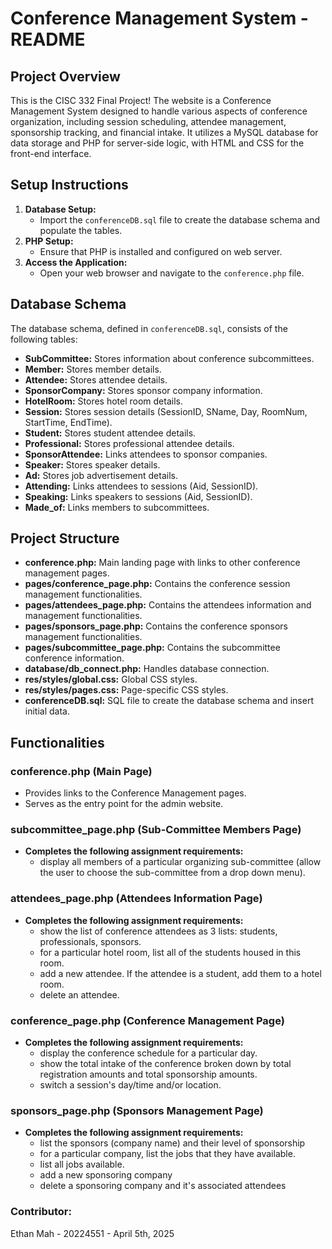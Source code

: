 # Conference Management System - README

## Project Overview

This is the CISC 332 Final Project! The website is a Conference Management System designed to handle various aspects of conference organization, including session scheduling, attendee management, sponsorship tracking, and financial intake. It utilizes a MySQL database for data storage and PHP for server-side logic, with HTML and CSS for the front-end interface.

## Setup Instructions

1.  **Database Setup:**
    * Import the `conferenceDB.sql` file to create the database schema and populate the tables.
2.  **PHP Setup:**
    * Ensure that PHP is installed and configured on web server.
3.  **Access the Application:**
    * Open your web browser and navigate to the `conference.php` file.


## Database Schema

The database schema, defined in `conferenceDB.sql`, consists of the following tables:

* **SubCommittee:** Stores information about conference subcommittees.
* **Member:** Stores member details.
* **Attendee:** Stores attendee details.
* **SponsorCompany:** Stores sponsor company information.
* **HotelRoom:** Stores hotel room details.
* **Session:** Stores session details (SessionID, SName, Day, RoomNum, StartTime, EndTime).
* **Student:** Stores student attendee details.
* **Professional:** Stores professional attendee details.
* **SponsorAttendee:** Links attendees to sponsor companies.
* **Speaker:** Stores speaker details.
* **Ad:** Stores job advertisement details.
* **Attending:** Links attendees to sessions (Aid, SessionID).
* **Speaking:** Links speakers to sessions (Aid, SessionID).
* **Made_of:** Links members to subcommittees.

## Project Structure

* **conference.php:** Main landing page with links to other conference management pages.
* **pages/conference_page.php:** Contains the conference session management functionalities.
* **pages/attendees_page.php:** Contains the attendees information and management functionalities.
* **pages/sponsors_page.php:** Contains the conference sponsors management functionalities.
* **pages/subcommittee_page.php:** Contains the subcommittee conference information.
* **database/db_connect.php:** Handles database connection.
* **res/styles/global.css:** Global CSS styles.
* **res/styles/pages.css:** Page-specific CSS styles.
* **conferenceDB.sql:** SQL file to create the database schema and insert initial data.

## Functionalities

### conference.php (Main Page)
* Provides links to the Conference Management pages.
* Serves as the entry point for the admin website.

### subcommittee_page.php (Sub-Committee Members Page)

* **Completes the following assignment requirements:**
    * display all members of a particular organizing sub-committee  (allow the user to choose the sub-committee from a drop down menu).


### attendees_page.php (Attendees Information Page)

* **Completes the following assignment requirements:**
    * show the list of conference attendees as 3 lists: students, professionals, sponsors.
    * for a particular hotel room, list all of the students housed in this room.
    * add a new attendee.  If the attendee is a student, add them to a hotel room. 
    * delete an attendee.


### conference_page.php (Conference Management Page)

* **Completes the following assignment requirements:**
    * display the conference schedule for a particular day.
    * show the total intake of the conference broken down by total registration amounts and total sponsorship amounts.
    * switch a session's day/time and/or location.


### sponsors_page.php (Sponsors Management Page)

* **Completes the following assignment requirements:**
    * list the sponsors (company name) and their level of sponsorship
    * for a particular company, list the jobs that they have available.
    * list all jobs available.
    * add a new sponsoring company
    * delete a sponsoring company and it's associated attendees

### Contributor:
Ethan Mah - 20224551 - April 5th, 2025